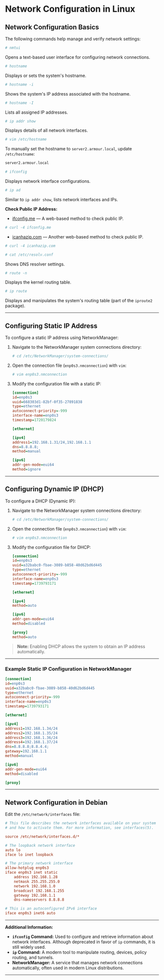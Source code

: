 

# Network Configuration in Linux

## Network Configuration Basics

The following commands help manage and verify network settings:

```bash
# nmtui
```
Opens a text-based user interface for configuring network connections.

```bash
# hostname
```
Displays or sets the system's hostname.

```bash
# hostname -i
```
Shows the system's IP address associated with the hostname.

```bash
# hostname -I
```
Lists all assigned IP addresses.

```bash
# ip addr show
```
Displays details of all network interfaces.

```bash
# vim /etc/hostname
```
To manually set the hostname to `server2.armour.local`, update `/etc/hostname`:

```bash
server2.armour.local
```

```bash
# ifconfig
```
Displays network interface configurations.

```bash
# ip ad
```
Similar to `ip addr show`, lists network interfaces and IPs.

**Check Public IP Address:**
- [ifconfig.me](http://ifconfig.me/) — A web-based method to check public IP.
```bash
# curl -4 ifconfig.me
```

- [icanhazip.com](https://icanhazip.com/) — Another web-based method to check public IP.
```bash
# curl -4 icanhazip.com
```

```bash
# cat /etc/resolv.conf
```
Shows DNS resolver settings.

```bash
# route -n
```
Displays the kernel routing table.

```bash
# ip route
```
Displays and manipulates the system's routing table (part of the `iproute2` package).

---

## Configuring Static IP Address

To configure a static IP address using NetworkManager:

1. Navigate to the NetworkManager system connections directory:
   ```bash
   # cd /etc/NetworkManager/system-connections/
   ```

2. Open the connection file (`enp0s3.nmconnection`) with `vim`:
   ```bash
   # vim enp0s3.nmconnection
   ```

3. Modify the configuration file with a static IP:
   ```ini
   [connection]
   id=enp0s3
   uuid=668303d1-82bf-0f35-27891838
   type=ethernet
   autoconnect-priority=-999
   interface-name=enp0s3
   timestamp=1720179824

   [ethernet]

   [ipv4]
   address1=192.168.1.31/24,192.168.1.1
   dns=8.8.8.8;
   method=manual

   [ipv6]
   addr-gen-mode=eui64
   method=ignore
   ```

---

## Configuring Dynamic IP (DHCP)

To configure a DHCP (Dynamic IP):

1. Navigate to the NetworkManager system connections directory:
   ```bash
   # cd /etc/NetworkManager/system-connections/
   ```

2. Open the connection file (`enp0s3.nmconnection`) with `vim`:
   ```bash
   # vim enp0s3.nmconnection
   ```

3. Modify the configuration file for DHCP:
   ```ini
   [connection]
   id=enp0s3
   uuid=a32babc0-fbae-3089-b858-40d62bd6d445
   type=ethernet
   autoconnect-priority=-999
   interface-name=enp0s3
   timestamp=1739793171

   [ethernet]

   [ipv4]
   method=auto

   [ipv6]
   addr-gen-mode=eui64
   method=disabled

   [proxy]
   method=auto
   ```

> **Note:** Enabling DHCP allows the system to obtain an IP address automatically.

---

### Example Static IP Configuration in NetworkManager

```ini
[connection]
id=enp0s3
uuid=a32babc0-fbae-3089-b858-40d62bd6d445
type=ethernet
autoconnect-priority=-999
interface-name=enp0s3
timestamp=1739793171

[ethernet]

[ipv4]
address1=192.168.1.34/24
address2=192.168.1.35/24
address3=192.168.1.36/24
address4=192.168.1.37/24
dns=8.8.8.8;8.8.4.4;
gateway=192.168.1.1
method=manual

[ipv6]
addr-gen-mode=eui64
method=disabled

[proxy]
```

---

## Network Configuration in Debian

Edit the `/etc/network/interfaces` file:

```ini
# This file describes the network interfaces available on your system
# and how to activate them. For more information, see interfaces(5).

source /etc/network/interfaces.d/*

# The loopback network interface
auto lo
iface lo inet loopback

# The primary network interface
allow-hotplug enp0s3
iface enp0s3 inet static
    address 192.168.1.28
    netmask 255.255.255.0
    network 192.168.1.0
    broadcast 192.168.1.255
    gateway 192.168.1.1
    dns-nameservers 8.8.8.8

# This is an autoconfigured IPv6 interface
iface enp0s3 inet6 auto
```

---

**Additional Information:**
- **`ifconfig` Command:** Used to configure and retrieve information about network interfaces. Although deprecated in favor of `ip` commands, it is still widely used.
- **`ip` Command:** A modern tool to manipulate routing, devices, policy routing, and tunnels.
- **NetworkManager:** A service that manages network connections automatically, often used in modern Linux distributions.

---
